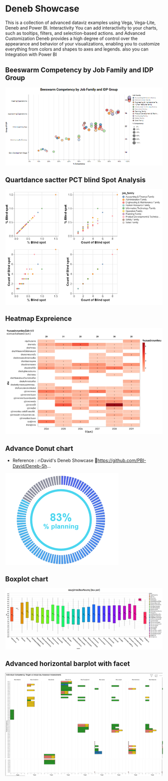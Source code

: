 # Deneb Showcase 

This is a collection of advanced dataviz examples using Vega, Vega-Lite, Deneb and Power BI. Interactivity You can add interactivity to your charts, such as tooltips, filters, and selection-based actions.
and Advanced Customization Deneb provides a high degree of control over the appearance and behavior of your visualizations, enabling you to customize everything from colors and shapes to axes and legends. also you can
Integration with Power BI

 
 ## Beeswarm Competency by Job Family and IDP Group
 
![image all](https://github.com/Patipat-Panyasukum/Deneb-Showcase-Chart/blob/main/Beeswarm%20Chart/Beeswarm%20Competency%20Chart.PNG?raw=true)


## Quartdance sactter PCT blind Spot Analysis

![image all](https://github.com/Patipat-Panyasukum/Deneb-Showcase-Chart/blob/main/Bubble%20plot/Quart%20sactter%20blind%20Spot%20Analysis.PNG?raw=true)


## Heatmap Expreience
  
![image all](https://github.com/Patipat-Panyasukum/Deneb-Showcase-Chart/blob/main/Advanecd%20Heatmap/Retirement_heatmap_1.png?raw=true)

## Advance Donut chart
- Reference : 🔥David's Deneb Showcase
  🔗https://github.com/PBI-David/Deneb-Sh...

![image all](https://github.com/Patipat-Panyasukum/Deneb-Showcase-Chart/blob/main/Donut%20Chart/Deneb_Donut.PNG)


## Boxplot chart

![image all](https://github.com/Patipat-Panyasukum/Deneb-Showcase-Chart/blob/main/Boxplot%20Chart/Boxplot%20Chart.PNG)


## Advanced horizontal barplot with facet

![image all](https://github.com/Patipat-Panyasukum/Deneb-Showcase-Chart/blob/main/ADVANCED%20Bar%20Chart/Facet%20Bar%20chart%20Compare%20Actual%20vs%20Target.PNG?raw=true)
![image all](https://github.com/Patipat-Panyasukum/Deneb-Showcase-Chart/blob/main/ADVANCED%20Bar%20Chart/2.PNG?raw=true)

